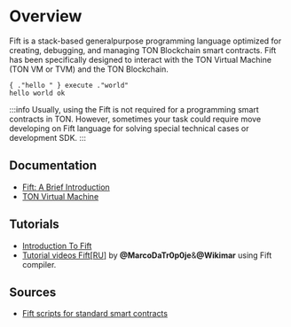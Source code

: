 # Overview

Fift is a stack-based generalpurpose programming language optimized for creating, debugging, and managing TON Blockchain smart contracts.
Fift has been specifically designed to interact with the TON Virtual Machine (TON VM or TVM) and the TON Blockchain.


```fift
{ ."hello " } execute ."world"
hello world ok
```

:::info
Usually, using the Fift is not required for a programming smart contracts in TON. However, sometimes your task could require move developing on Fift language for solving special technical cases or development SDK.
:::


## Documentation

* [Fift: A Brief Introduction](https://ton.org/fiftbase.pdf)
* [TON Virtual Machine](https://ton.org/docs/tvm.pdf)

## Tutorials

* [Introduction To Fift](https://blog.ton.org/introduction-to-fift)
* [Tutorial videos Fift[RU]](https://youtube.com/playlist?list=PLyDBPwv9EPsCYG-hR4N5FRTKUkfM8POgh) by **@MarcoDaTr0p0je**&**@Wikimar** using Fift compiler.

## Sources

* [Fift scripts for standard smart contracts](https://github.com/ton-blockchain/ton/tree/master/crypto/smartcont)

